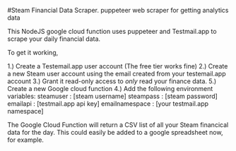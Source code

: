 #Steam Financial Data Scraper.
 puppeteer web scraper for getting analytics data

This NodeJS google cloud function uses puppeteer and Testmail.app to scrape your daily financial data.

To get it working, 

1.) Create a Testemail.app user account (The free tier works fine) 
2.) Create a new Steam user account using the email created from your testemail.app account
3.) Grant it read-only access to *only* read your finance data.
5.) Create a new Google cloud function
4.) Add the following environment variables:
    steamuser : [steam username]
    steampass : [steam password]
    emailapi : [testmail.app api key]
    emailnamespace : [your testmail.app namespace]

The Google Cloud Function will return a CSV list of all your Steam financical data for the day. This could easily be added to a google spreadsheet now, for example.
